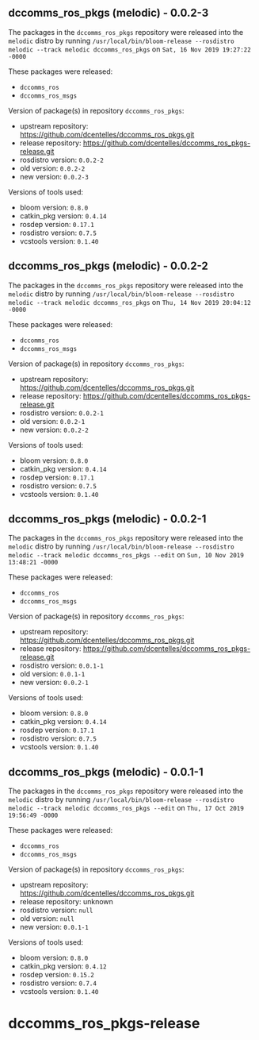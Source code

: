 ## dccomms_ros_pkgs (melodic) - 0.0.2-3

The packages in the `dccomms_ros_pkgs` repository were released into the `melodic` distro by running `/usr/local/bin/bloom-release --rosdistro melodic --track melodic dccomms_ros_pkgs` on `Sat, 16 Nov 2019 19:27:22 -0000`

These packages were released:
- `dccomms_ros`
- `dccomms_ros_msgs`

Version of package(s) in repository `dccomms_ros_pkgs`:

- upstream repository: https://github.com/dcentelles/dccomms_ros_pkgs.git
- release repository: https://github.com/dcentelles/dccomms_ros_pkgs-release.git
- rosdistro version: `0.0.2-2`
- old version: `0.0.2-2`
- new version: `0.0.2-3`

Versions of tools used:

- bloom version: `0.8.0`
- catkin_pkg version: `0.4.14`
- rosdep version: `0.17.1`
- rosdistro version: `0.7.5`
- vcstools version: `0.1.40`


## dccomms_ros_pkgs (melodic) - 0.0.2-2

The packages in the `dccomms_ros_pkgs` repository were released into the `melodic` distro by running `/usr/local/bin/bloom-release --rosdistro melodic --track melodic dccomms_ros_pkgs` on `Thu, 14 Nov 2019 20:04:12 -0000`

These packages were released:
- `dccomms_ros`
- `dccomms_ros_msgs`

Version of package(s) in repository `dccomms_ros_pkgs`:

- upstream repository: https://github.com/dcentelles/dccomms_ros_pkgs.git
- release repository: https://github.com/dcentelles/dccomms_ros_pkgs-release.git
- rosdistro version: `0.0.2-1`
- old version: `0.0.2-1`
- new version: `0.0.2-2`

Versions of tools used:

- bloom version: `0.8.0`
- catkin_pkg version: `0.4.14`
- rosdep version: `0.17.1`
- rosdistro version: `0.7.5`
- vcstools version: `0.1.40`


## dccomms_ros_pkgs (melodic) - 0.0.2-1

The packages in the `dccomms_ros_pkgs` repository were released into the `melodic` distro by running `/usr/local/bin/bloom-release --rosdistro melodic --track melodic dccomms_ros_pkgs --edit` on `Sun, 10 Nov 2019 13:48:21 -0000`

These packages were released:
- `dccomms_ros`
- `dccomms_ros_msgs`

Version of package(s) in repository `dccomms_ros_pkgs`:

- upstream repository: https://github.com/dcentelles/dccomms_ros_pkgs.git
- release repository: https://github.com/dcentelles/dccomms_ros_pkgs-release.git
- rosdistro version: `0.0.1-1`
- old version: `0.0.1-1`
- new version: `0.0.2-1`

Versions of tools used:

- bloom version: `0.8.0`
- catkin_pkg version: `0.4.14`
- rosdep version: `0.17.1`
- rosdistro version: `0.7.5`
- vcstools version: `0.1.40`


## dccomms_ros_pkgs (melodic) - 0.0.1-1

The packages in the `dccomms_ros_pkgs` repository were released into the `melodic` distro by running `/usr/local/bin/bloom-release --rosdistro melodic --track melodic dccomms_ros_pkgs --edit` on `Thu, 17 Oct 2019 19:56:49 -0000`

These packages were released:
- `dccomms_ros`
- `dccomms_ros_msgs`

Version of package(s) in repository `dccomms_ros_pkgs`:

- upstream repository: https://github.com/dcentelles/dccomms_ros_pkgs.git
- release repository: unknown
- rosdistro version: `null`
- old version: `null`
- new version: `0.0.1-1`

Versions of tools used:

- bloom version: `0.8.0`
- catkin_pkg version: `0.4.12`
- rosdep version: `0.15.2`
- rosdistro version: `0.7.4`
- vcstools version: `0.1.40`


# dccomms_ros_pkgs-release